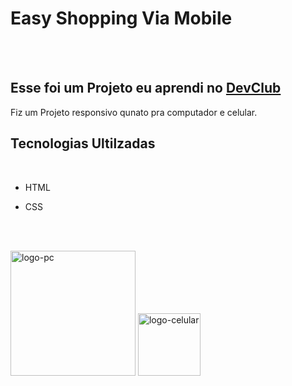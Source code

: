 <h1> Easy Shopping Via Mobile </h1>
<br>
<br>
<h2>Esse foi um Projeto eu aprendi no <a href="https://rodolfomori.com.br/devclub">DevClub</a> </h2>
Fiz um Projeto responsivo qunato pra computador e celular.

<h2>Tecnologias Ultilzadas</h2>
<br>

  - HTML 

  - CSS 
<br>
<br> 


<img src="https://github.com/RobsonCaetanoFerreira/Easy-Shopping/blob/master/img/Imagem%20do%20WhatsApp%20de%202023-05-13%20%C3%A0(s)%2013.17.27.jpg?raw=true" alt="logo-pc" width="200px"> <img src="https://github.com/RobsonCaetanoFerreira/Easy-Shopping/blob/master/img/Imagem%20do%20WhatsApp%20de%202023-05-13%20%C3%A0(s)%2013.10.12.jpg?raw=true" alt="logo-celular" width="100px">


      
 
  
